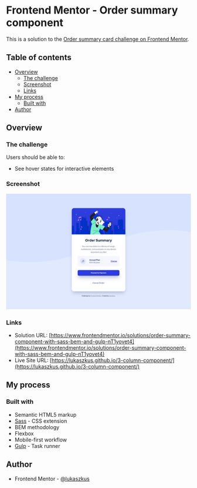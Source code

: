 # Frontend Mentor - Order summary component

This is a solution to the [Order summary card challenge on Frontend Mentor](https://www.frontendmentor.io/challenges/order-summary-component-QlPmajDUj).

## Table of contents

- [Overview](#overview)
  - [The challenge](#the-challenge)
  - [Screenshot](#screenshot)
  - [Links](#links)
- [My process](#my-process)
  - [Built with](#built-with)
- [Author](#author)

## Overview

### The challenge

Users should be able to:

- See hover states for interactive elements

### Screenshot

![](./screenshot.jpg)

### Links

- Solution URL: [https://www.frontendmentor.io/solutions/order-summary-component-with-sass-bem-and-gulp-nT1yovet4](https://www.frontendmentor.io/solutions/order-summary-component-with-sass-bem-and-gulp-nT1yovet4)
- Live Site URL: [https://lukaszkus.github.io/3-column-component/](https://lukaszkus.github.io/3-column-component/)

## My process

### Built with

- Semantic HTML5 markup
- [Sass](https://sass-lang.com/) - CSS extension
- BEM methodology
- Flexbox
- Mobile-first workflow
- [Gulp](https://gulpjs.com/) - Task runner

## Author

- Frontend Mentor - [@lukaszkus](https://www.frontendmentor.io/profile/lukaszkus)
